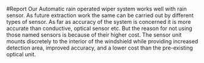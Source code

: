 #Report
Our Automatic rain operated wiper system works well with rain sensor. As future extraction work the same  can be  carried out  by different types of sensor. As far as  accuracy of the system is concerned it is more accurate than conductive, optical sensor etc. But the reason for not using those named sensors is because of their higher cost.  The sensor unit mounts discretely to the interior of the windshield while providing increased detection area, improved accuracy, and a lower cost than the pre-existing optical unit. 
